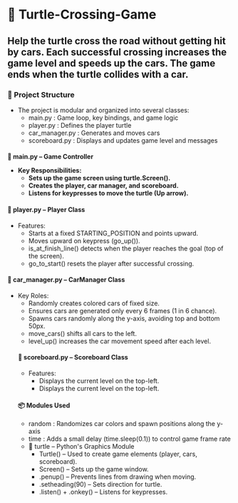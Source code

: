 # 🐢 Turtle-Crossing-Game
<h2>Help the turtle cross the road without getting hit by cars. Each successful crossing increases the game level and speeds up the cars. The game ends when the turtle collides with a car.</h2>
<h3>🧱 Project Structure</h3>
<ul>
  <li>The project is modular and organized into several classes:
  <ul>
    <li>main.py :	Game loop, key bindings, and game logic</li>
    <li>player.py :	Defines the player turtle</li>
    <li>car_manager.py :	Generates and moves cars</li>
    <li>scoreboard.py :	Displays and updates game level and messages</li>
  </ul>
  </li>
</ul>
<h4>📜 main.py – Game Controller 
  <ul>
    <li>Key Responsibilities:
    <ul>
      <li>Sets up the game screen using turtle.Screen().</li>
      <li>Creates the player, car manager, and scoreboard.</li>
      <li>Listens for keypresses to move the turtle (Up arrow).</li>
    </ul>
    </li>
  </ul>
</h4>
<h4>🐢 player.py – Player Class</h4>
<ul>
  <li>Features:
  <ul>
    <li>Starts at a fixed STARTING_POSITION and points upward.</li>
    <li>Moves upward on keypress (go_up()).</li>
    <li>is_at_finish_line() detects when the player reaches the goal (top of the screen).</li>
    <li>go_to_start() resets the player after successful crossing.</li>
  </ul>
  </li> 
</ul>
<h4>🚗 car_manager.py – CarManager Class</h4>
<ul>
  <li>Key Roles:
  <ul>
    <li>Randomly creates colored cars of fixed size.</li>
    <li>Ensures cars are generated only every 6 frames (1 in 6 chance).</li>
    <li>Spawns cars randomly along the y-axis, avoiding top and bottom 50px.</li>
    <li>move_cars() shifts all cars to the left.</li>
    <li>level_up() increases the car movement speed after each level.</li>
  </li>
</ul>
<h4>🧮 scoreboard.py – Scoreboard Class</h4>
<ul>
  <li>Features:
    <ul>
      <li>Displays the current level on the top-left.</li>
      <li>Displays the current level on the top-left.</li>
    </ul>
  </li>
</ul>
<h4>📦 Modules Used</h4>
<ul>
  <li>random :	Randomizes car colors and spawn positions along the y-axis</li>
  <li>time :	Adds a small delay (time.sleep(0.1)) to control game frame rate</li>
</ul>
<ul>
  <li>🐢 turtle – Python's Graphics Module
  <ul>
    <li>Turtle() – Used to create game elements (player, cars, scoreboard).</li>
    <li>Screen() – Sets up the game window.</li>
    <li>.penup() – Prevents lines from drawing when moving.</li>
    <li>.setheading(90) – Sets direction for turtle.</li>
    <li>.listen() + .onkey() – Listens for keypresses.</li>
  </li>
</ul>
